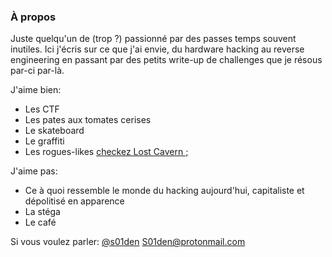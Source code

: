 ### À propos
Juste quelqu'un de (trop ?) passionné par des passes temps souvent inutiles.
Ici j'écris sur ce que j'ai envie, du hardware hacking au reverse engineering en passant par des petits write-up de challenges que je résous par-ci par-là.

J'aime bien:
- Les CTF
- Les pates aux tomates cerises
- Le skateboard
- Le graffiti
- Les rogues-likes [checkez Lost Cavern ;](ttps://github.com/S01den/Lost_CavernRL)

J'aime pas:
- Ce à quoi ressemble le monde du hacking aujourd'hui, capitaliste et dépolitisé en apparence
- La stéga
- Le café

Si vous voulez parler:
[@s01den](https://twitter.com/s01den)
S01den@protonmail.com
